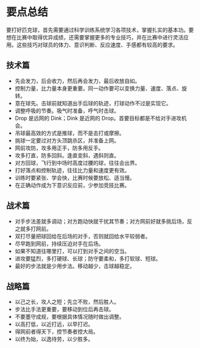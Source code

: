# 要点总结

要打好匹克球，首先需要通过科学训练系统学习各项技术，掌握扎实的基本功。要想在比赛中取得优异成绩，还需要掌握更多的专业技巧，并在比赛中进行灵活应用。这些技巧对球员的体力、意识判断、反应速度、手感都有较高的要求。

## 技术篇

* 先会发力，后会收力，然后再会发力，最后收放自如。
* 控制力量，比力量本身更重要。同一动作要可以变换力量、速度、落点、旋转。
* 意在球先。击球前就知道出手后球的轨迹，打球动作不过是实现它。
* 调整呼吸的节奏。吸气时准备，呼气时击球。
* Drop 是远网的 Dink；Dink 是近网的 Drop。首要目标都是不给对手进攻机会。
* 吊球最高效的方式是推球，而不是击打或摩擦。
* 挑球一定要过对方头顶跳杀区，并准备上网。
* 网前攻防，攻多用正手，防多用反手。
* 攻多打直，防多回斜。逢直变斜，遇斜则直。
* 对方回球，飞行到中场时高度过腰的球，往往会出界。
* 打好落点和控制轨迹，往往比力量和速度更有效。
* 训练时要紧张、学会快，比赛时候要放松、适当慢。
* 在正确动作成为下意识反应前，少参加竞技比赛。

## 战术篇

* 对手步法差就多调动；对方跑动快就干扰其节奏；对方网前好就多挑后场，反之就多打网前。
* 双打尽量把球回给在后场的对手，否则就回给水平较弱者。
* 尽早跑到网前，持续压迫对手在后场。
* 如果不知道往哪里打，可以打到对手之间的空当。
* 进攻要猛烈，多打硬球、长球；防守要柔和，多打软球、短球。
* 最好的步法就是少用步法。移动越少，击球越稳定。

## 战略篇

* 以己之长，攻人之短；先立不败，然后胜人。
* 步法比手法更重要，要移动到位后再击球。
* 不要墨守成规，要根据具体情况随时做出调整。
* 以高打低，以近打远，以早打迟。
* 得网前者得天下，控节奏者控大局。
* 以终为始，以逸待劳，以少胜多。
